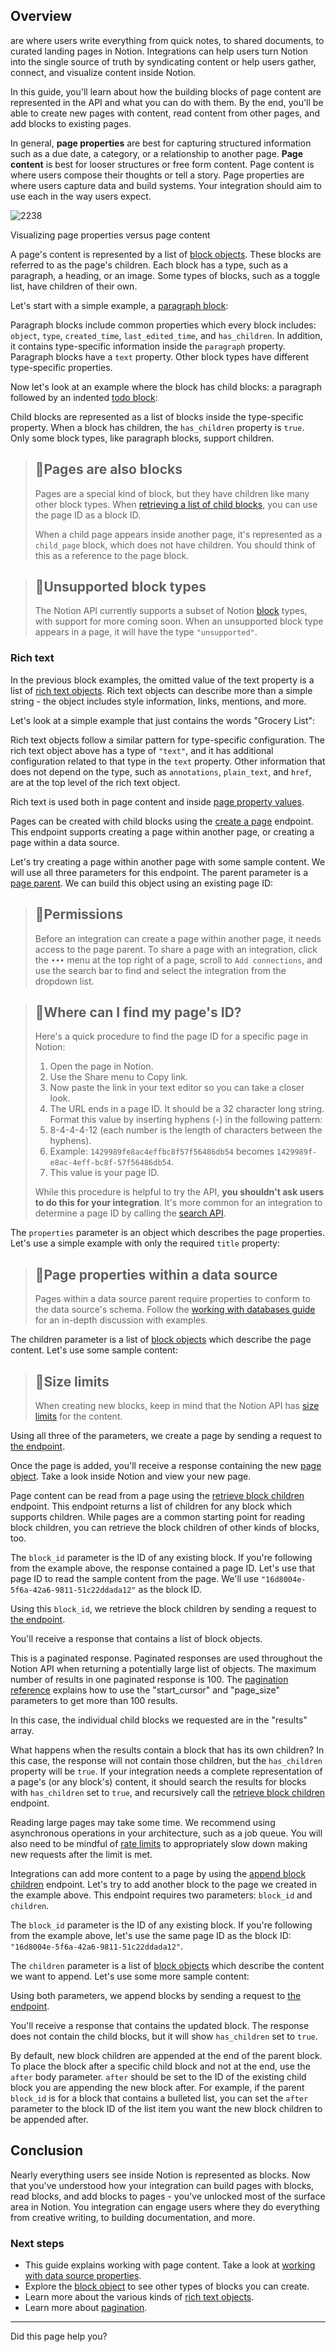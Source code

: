## Overview

are where users write everything from quick notes, to shared documents, to curated landing pages in Notion. Integrations can help users turn Notion into the single source of truth by syndicating content or help users gather, connect, and visualize content inside Notion.

In this guide, you'll learn about how the building blocks of page content are represented in the API and what you can do with them. By the end, you'll be able to create new pages with content, read content from other pages, and add blocks to existing pages.

In general, **page properties** are best for capturing structured information such as a due date, a category, or a relationship to another page. **Page content** is best for looser structures or free form content. Page content is where users compose their thoughts or tell a story. Page properties are where users capture data and build systems. Your integration should aim to use each in the way users expect.

![2238](https://developers.notion.com/docs/page-properties-and-content.png)

Visualizing page properties versus page content

A page's content is represented by a list of [block objects](https://developers.notion.com/reference/block). These blocks are referred to as the page's children. Each block has a type, such as a paragraph, a heading, or an image. Some types of blocks, such as a toggle list, have children of their own.

Let's start with a simple example, a [paragraph block](https://developers.notion.com/reference/block#paragraph-blocks):

Paragraph blocks include common properties which every block includes: `object`, `type`, `created_time`, `last_edited_time`, and `has_children`. In addition, it contains type-specific information inside the `paragraph` property. Paragraph blocks have a `text` property. Other block types have different type-specific properties.

Now let's look at an example where the block has child blocks: a paragraph followed by an indented [todo block](https://developers.notion.com/reference/block#to-do-blocks):

Child blocks are represented as a list of blocks inside the type-specific property. When a block has children, the `has_children` property is `true`. Only some block types, like paragraph blocks, support children.

> ## 📘Pages are also blocks
> 
> Pages are a special kind of block, but they have children like many other block types. When [retrieving a list of child blocks](https://developers.notion.com/reference/get-block-children), you can use the page ID as a block ID.
> 
> When a child page appears inside another page, it's represented as a `child_page` block, which does not have children. You should think of this as a reference to the page block.

> ## 🚧Unsupported block types
> 
> The Notion API currently supports a subset of Notion [block](https://developers.notion.com/reference/block#block-type-object) types, with support for more coming soon. When an unsupported block type appears in a page, it will have the type `"unsupported"`.

### Rich text

In the previous block examples, the omitted value of the text property is a list of [rich text objects](https://developers.notion.com/reference/rich-text). Rich text objects can describe more than a simple string - the object includes style information, links, mentions, and more.

Let's look at a simple example that just contains the words "Grocery List":

Rich text objects follow a similar pattern for type-specific configuration. The rich text object above has a type of `"text"`, and it has additional configuration related to that type in the `text` property. Other information that does not depend on the type, such as `annotations`, `plain_text`, and `href`, are at the top level of the rich text object.

Rich text is used both in page content and inside [page property values](https://developers.notion.com/reference/page-property-values).

Pages can be created with child blocks using the [create a page](https://developers.notion.com/reference/post-page) endpoint. This endpoint supports creating a page within another page, or creating a page within a data source.

Let's try creating a page within another page with some sample content. We will use all three parameters for this endpoint. The parent parameter is a [page parent](https://developers.notion.com/reference/page#page-parent). We can build this object using an existing page ID:

> ## 📘Permissions
> 
> Before an integration can create a page within another page, it needs access to the page parent. To share a page with an integration, click the `•••` menu at the top right of a page, scroll to `Add connections`, and use the search bar to find and select the integration from the dropdown list.

> ## 📘Where can I find my page's ID?
> 
> Here's a quick procedure to find the page ID for a specific page in Notion:
> 
> 1. Open the page in Notion.
> 2. Use the Share menu to Copy link.
> 3. Now paste the link in your text editor so you can take a closer look.
> 4. The URL ends in a page ID. It should be a 32 character long string. Format this value by inserting hyphens (-) in the following pattern:
> 	1. 8-4-4-4-12 (each number is the length of characters between the hyphens).
> 	2. Example: `1429989fe8ac4effbc8f57f56486db54` becomes `1429989f-e8ac-4eff-bc8f-57f56486db54`.
> 	3. This value is your page ID.
> 
> While this procedure is helpful to try the API, **you shouldn't ask users to do this for your integration**. It's more common for an integration to determine a page ID by calling the [search API](https://developers.notion.com/reference/post-search).

The `properties` parameter is an object which describes the page properties. Let's use a simple example with only the required `title` property:

> ## 📘Page properties within a data source
> 
> Pages within a data source parent require properties to conform to the data source's schema. Follow the [working with databases guide](https://developers.notion.com/docs/working-with-databases) for an in-depth discussion with examples.

The children parameter is a list of [block objects](https://developers.notion.com/docs/working-with-page-content) which describe the page content. Let's use some sample content:

> ## 📘Size limits
> 
> When creating new blocks, keep in mind that the Notion API has [size limits](https://developers.notion.com/reference/errors#size-limits) for the content.

Using all three of the parameters, we create a page by sending a request to [the endpoint](https://developers.notion.com/reference/post-page).

Once the page is added, you'll receive a response containing the new [page object](https://developers.notion.com/reference/page). Take a look inside Notion and view your new page.

Page content can be read from a page using the [retrieve block children](https://developers.notion.com/reference/get-block-children) endpoint. This endpoint returns a list of children for any block which supports children. While pages are a common starting point for reading block children, you can retrieve the block children of other kinds of blocks, too.

The `block_id` parameter is the ID of any existing block. If you're following from the example above, the response contained a page ID. Let's use that page ID to read the sample content from the page. We'll use `"16d8004e-5f6a-42a6-9811-51c22ddada12"` as the block ID.

Using this `block_id`, we retrieve the block children by sending a request to [the endpoint](https://developers.notion.com/reference/get-block-children).

You'll receive a response that contains a list of block objects.

This is a paginated response. Paginated responses are used throughout the Notion API when returning a potentially large list of objects. The maximum number of results in one paginated response is 100. The [pagination reference](https://developers.notion.com/reference/pagination) explains how to use the "start\_cursor" and "page\_size" parameters to get more than 100 results.

In this case, the individual child blocks we requested are in the "results" array.

What happens when the results contain a block that has its own children? In this case, the response will not contain those children, but the `has_children` property will be `true`. If your integration needs a complete representation of a page's (or any block's) content, it should search the results for blocks with `has_children` set to `true`, and recursively call the [retrieve block children](https://developers.notion.com/reference/get-block-children) endpoint.

Reading large pages may take some time. We recommend using asynchronous operations in your architecture, such as a job queue. You will also need to be mindful of [rate limits](https://developers.notion.com/reference/errors#rate-limits) to appropriately slow down making new requests after the limit is met.

Integrations can add more content to a page by using the [append block children](https://developers.notion.com/reference/patch-block-children) endpoint. Let's try to add another block to the page we created in the example above. This endpoint requires two parameters: `block_id` and `children`.

The `block_id` parameter is the ID of any existing block. If you're following from the example above, let's use the same page ID as the block ID: `"16d8004e-5f6a-42a6-9811-51c22ddada12"`.

The `children` parameter is a list of [block objects](https://developers.notion.com/reference/block) which describe the content we want to append. Let's use some more sample content:

Using both parameters, we append blocks by sending a request to [the endpoint](https://developers.notion.com/reference/patch-block-children).

You'll receive a response that contains the updated block. The response does not contain the child blocks, but it will show `has_children` set to `true`.

By default, new block children are appended at the end of the parent block. To place the block after a specific child block and not at the end, use the `after` body parameter. `after` should be set to the ID of the existing child block you are appending the new block after. For example, if the parent `block_id` is for a block that contains a bulleted list, you can set the `after` parameter to the block ID of the list item you want the new block children to be appended after.

## Conclusion

Nearly everything users see inside Notion is represented as blocks. Now that you've understood how your integration can build pages with blocks, read blocks, and add blocks to pages - you've unlocked most of the surface area in Notion. You integration can engage users where they do everything from creative writing, to building documentation, and more.

### Next steps

- This guide explains working with page content. Take a look at [working with data source properties](https://developers.notion.com/docs/working-with-databases#data-source-properties).
- Explore the [block object](https://developers.notion.com/reference/block) to see other types of blocks you can create.
- Learn more about the various kinds of [rich text objects](https://developers.notion.com/reference/rich-text).
- Learn more about [pagination](https://developers.notion.com/reference/intro#pagination).

---

Did this page help you?